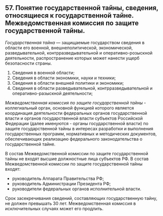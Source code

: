 ﻿## 57. Понятие государственной тайны, сведения, относящиеся к государственной тайне. Межведомственная комиссия по защите государственной тайны.

*Государственная тайна* — защищаемые государством сведения в области его
военной, внешнеполитической, экономической, разведывательной,
контрразведывательной и оперативно-розыскной деятельности, распространение
которых может нанести ущерб безопасности страны.

1.  Сведения в военной области;
2.  Сведения в области экономики, науки и техники;
3.  Сведения в области внешней политики и экономики;
4.  Сведения в области разведывательной, контрразведывательной
    и оперативно-разыскной деятельности;
	
*Межведомственная комиссия по защите государственной тайны* - коллегиальный
орган, основной функцией которого является координация деятельности федеральных
органов государственной власти и органов государственной власти субъектов
Российской Федерации (далее именуются - органы государственной власти)
по защите государственной тайны в интересах разработки и выполнения
государственных программ, нормативных и методических документов,
обеспечивающих реализацию федерального законодательства
о государственной тайне.

В состав Межведомственной комиссии по защите государственной тайны
не входят высшие должностные лица субъектов РФ. В состав Межведомственной
комиссии по защите государственной тайны входят:

- руководитель Аппарата Правительства РФ;
- руководитель Администрации Президента РФ;
- руководители федеральных органов исполнительной власти.

Срок засекречивания сведений, составляющих государственную тайну, не должен
превышать 30 лет. Межведомственная комиссия в исключительных случаях может
его продлить.

